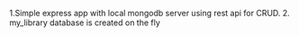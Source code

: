 1.Simple express app with local mongodb server using rest api for CRUD.
2. my_library database is created on the fly